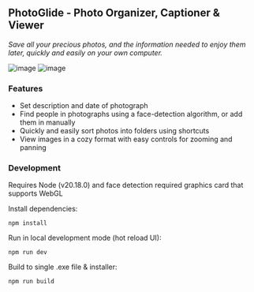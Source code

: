 ## PhotoGlide - Photo Organizer, Captioner & Viewer

_Save all your precious photos, and the information needed to enjoy them later, quickly and easily on your own computer._

![image](https://github.com/user-attachments/assets/5fb0f5c4-9831-4f6d-a061-42115324ac51)
![image](https://github.com/user-attachments/assets/8296e447-b0cd-4bee-bfd5-13a56dbcea20)

### Features

- Set description and date of photograph
- Find people in photographs using a face-detection algorithm, or add them in manually
- Quickly and easily sort photos into folders using shortcuts
- View images in a cozy format with easy controls for zooming and panning

### Development

Requires Node (v20.18.0) and face detection required graphics card that supports WebGL

Install dependencies:

```
npm install
```

Run in local development mode (hot reload UI):

```
npm run dev
```

Build to single .exe file & installer:

```
npm run build
```
